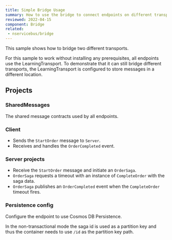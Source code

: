 ```yaml
---
title: Simple Bridge Usage
summary: How to use the bridge to connect endpoints on different transports
reviewed: 2022-04-15
component: Bridge
related:
 - nservicebus/bridge
---
```


This sample shows how to bridge two different transports.

For this sample to work without installing any prerequisites, all endpoints use the LearningTransport. To demonstrate that it can still bridge different transports, the LearningTransport is configured to store messages in a different location.

## Projects

### SharedMessages

The shared message contracts used by all endpoints.

### Client

* Sends the `StartOrder` message to `Server`.
* Receives and handles the `OrderCompleted` event.

### Server projects

* Receive the `StartOrder` message and initiate an `OrderSaga`.
* `OrderSaga` requests a timeout with an instance of `CompleteOrder` with the saga data.
* `OrderSaga` publishes an `OrderCompleted` event when the `CompleteOrder` timeout fires.

### Persistence config

Configure the endpoint to use Cosmos DB Persistence.



In the non-transactional mode the saga id is used as a partition key and thus the container needs to use `/id` as the partition key path.

